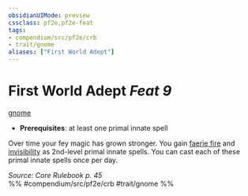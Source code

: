 ```yaml
---
obsidianUIMode: preview
cssclass: pf2e,pf2e-feat
tags:
- compendium/src/pf2e/crb
- trait/gnome
aliases: ["First World Adept"]
---
```

# First World Adept  *Feat 9*  
[gnome](/rules/traits/gnome.md)  

- **Prerequisites**: at least one primal innate spell

Over time your fey magic has grown stronger. You gain [faerie fire](/compendium/spells/faerie-fire.md) and [invisibility](/compendium/spells/invisibility.md) as 2nd-level primal innate spells. You can cast each of these primal innate spells once per day.

*Source: Core Rulebook p. 45*  
%% #compendium/src/pf2e/crb #trait/gnome %%